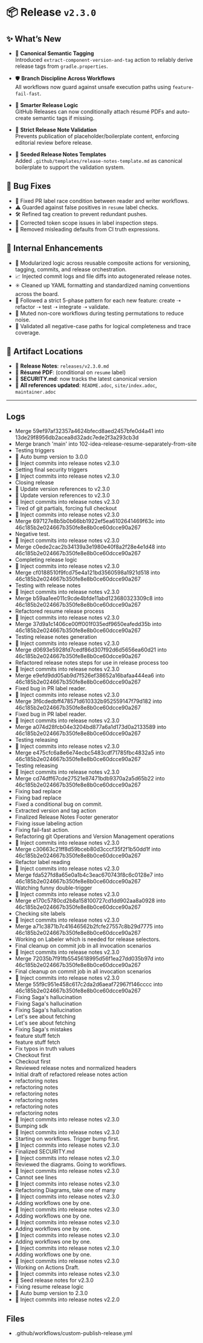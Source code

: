 # 📦 Release `v2.3.0`

## ✨ What’s New

- 🔄 **Canonical Semantic Tagging**  
  Introduced `extract-component-version-and-tag` action to reliably derive release tags from `gradle.properties`.

- 🛡️ **Branch Discipline Across Workflows**  
  All workflows now guard against unsafe execution paths using `feature-fail-fast`.

- 🚀 **Smarter Release Logic**  
  GitHub Releases can now conditionally attach résumé PDFs and auto-create semantic tags if missing.

- 🧠 **Strict Release Note Validation**  
  Prevents publication of placeholder/boilerplate content, enforcing editorial review before release.

- 🧰 **Seeded Release Notes Templates**  
  Added `.github/templates/release-notes-template.md` as canonical boilerplate to support the validation system.

## 🐛 Bug Fixes

- 🐞 Fixed PR label race condition between reader and writer workflows.
- ⚠️ Guarded against false positives in `resume` label checks.
- 🛠️ Refined tag creation to prevent redundant pushes.
- 🔧 Corrected token scope issues in label inspection steps.
- 🧪 Removed misleading defaults from CI truth expressions.

## 🔬 Internal Enhancements

- 🧱 Modularized logic across reusable composite actions for versioning, tagging, commits, and release orchestration.
- 📈 Injected commit logs and file diffs into autogenerated release notes.
- ✳️ Cleaned up YAML formatting and standardized naming conventions across the board.
- 🔁 Followed a strict 5-phase pattern for each new feature: create ➝ refactor ➝ test ➝ integrate ➝ validate.
- 📴 Muted non-core workflows during testing permutations to reduce noise.
- 🧾 Validated all negative-case paths for logical completeness and trace coverage.

## 📂 Artifact Locations

- 🧾 **Release Notes**: `releases/v2.3.0.md`
- 📄 **Résumé PDF**: (conditional on `resume` label)
- 🔐 **SECURITY.md**: now tracks the latest canonical version
- 🧭 **All references updated**: `README.adoc`, `site/index.adoc`, `maintainer.adoc`

---

## Logs

- Merge 59ef97af32357a4624bfecd8aed2457bfe0d4a41 into 13de29f8956db2acea8d32adc7ede2f3a293cb3d
- Merge branch 'main' into 102-idea-release-resume-separately-from-site
- Testing triggers
- 🔼 Auto bump version to 3.0.0
- 📝 Inject commits into release notes v2.3.0
- Setting final security triggers
- 📝 Inject commits into release notes v2.3.0
- Closing release
- 🔄 Update version references to v2.3.0
- 🔄 Update version references to v2.3.0
- 📝 Inject commits into release notes v2.3.0
- Tired of git partials, forcing full checkout
- 📝 Inject commits into release notes v2.3.0
- Merge 697127e8b5b0b66bb1922ef5ea6102641469f63c into 46c185b2e024667b350fe8e8b0ce60dcce90a267
- Negative test.
- 📝 Inject commits into release notes v2.3.0
- Merge c0ede2cac2b34139a3e1980e40f8a2f28e4e1d48 into 46c185b2e024667b350fe8e8b0ce60dcce90a267
- Completing release logic
- 📝 Inject commits into release notes v2.3.0
- Merge cf0188510f9fcd75e4a121bd3560598a1921d518 into 46c185b2e024667b350fe8e8b0ce60dcce90a267
- Testing with release notes
- 📝 Inject commits into release notes v2.3.0
- Merge b59aa1ee011c9cde4bfde11abd123680323309c8 into 46c185b2e024667b350fe8e8b0ce60dcce90a267
- Refactored resume release process
- 📝 Inject commits into release notes v2.3.0
- Merge 37d9a1c1406ce00ff001f035edf9650eafedd35b into 46c185b2e024667b350fe8e8b0ce60dcce90a267
- Testing release notes generation
- 📝 Inject commits into release notes v2.3.0
- Merge d0693e5928fd7cedf86d307f92d6d5656ea60d21 into 46c185b2e024667b350fe8e8b0ce60dcce90a267
- Refactored release notes steps for use in release process too
- 📝 Inject commits into release notes v2.3.0
- Merge e9efd9dd05ab9d7f526ef38652a16bafaa444ea6 into 46c185b2e024667b350fe8e8b0ce60dcce90a267
- Fixed bug in PR label reader.
- 📝 Inject commits into release notes v2.3.0
- Merge 3f6cdedbff478571d610332b952559147f79d182 into 46c185b2e024667b350fe8e8b0ce60dcce90a267
- Fixed bug in PR label reader.
- 📝 Inject commits into release notes v2.3.0
- Merge a074d28fcb04e3204bd877a6a1d173d0a2133589 into 46c185b2e024667b350fe8e8b0ce60dcce90a267
- Testing releasing
- 📝 Inject commits into release notes v2.3.0
- Merge e475cfc6a8e6e74ecbc5483cdf71785fbc4832a5 into 46c185b2e024667b350fe8e8b0ce60dcce90a267
- Testing releasing
- 📝 Inject commits into release notes v2.3.0
- Merge cd74dff67cde27521e87471bdb9370a2a5d65b22 into 46c185b2e024667b350fe8e8b0ce60dcce90a267
- Fixing bad replace
- Fixing bad replace
- Fixed a conditional bug on commit.
- Extracted version and tag action
- Finalized Release Notes Footer generator
- Fixing issue labeling action
- Fixing fail-fast action.
- Refactoring git Operations and Version Management operations
- 📝 Inject commits into release notes v2.3.0
- Merge c30663c21ff8d59bceb80d3cccf35f2f1b50dd1f into 46c185b2e024667b350fe8e8b0ce60dcce90a267
- Refactor label reading
- 📝 Inject commits into release notes v2.3.0
- Merge fda527fd8a65e0a1b4c3eac670743f8c6c0128e7 into 46c185b2e024667b350fe8e8b0ce60dcce90a267
- Watching funny double-trigger
- 📝 Inject commits into release notes v2.3.0
- Merge e170c5780cd2b8a158100727cd1dd902aa8a0928 into 46c185b2e024667b350fe8e8b0ce60dcce90a267
- Checking site labels
- 📝 Inject commits into release notes v2.3.0
- Merge a71c3871b7c41646562b2fcfe27557c8b29d7775 into 46c185b2e024667b350fe8e8b0ce60dcce90a267
- Working on Labeler which is needed for release selectors.
- Final cleanup on commit job in all invocation scenarios
- 📝 Inject commits into release notes v2.3.0
- Merge 72035b7f91fb5545618995d56f1ea27dd035b97d into 46c185b2e024667b350fe8e8b0ce60dcce90a267
- Final cleanup on commit job in all invocation scenarios
- 📝 Inject commits into release notes v2.3.0
- Merge 55f9c951e458c617c2da2d6aeaf72967f146cccc into 46c185b2e024667b350fe8e8b0ce60dcce90a267
- Fixing Saga's hallucination
- Fixing Saga's hallucination
- Fixing Saga's hallucination
- Let's see about fetching
- Let's see about fetching
- Fixing Saga's mistakes
- feature stuff fetch
- feature stuff fetch
- Fix typos in truth values
- Checkout first
- Checkout first
- Reviewed release notes and normalized headers
- Initial draft of refactored release notes action
- refactoring notes
- refactoring notes
- refactoring notes
- refactoring notes
- refactoring notes
- refactoring notes
- 📝 Inject commits into release notes v2.3.0
- Bumping sdk
- 📝 Inject commits into release notes v2.3.0
- Starting on workflows. Trigger bump first.
- 📝 Inject commits into release notes v2.3.0
- Finalized SECURITY.md
- 📝 Inject commits into release notes v2.3.0
- Reviewed the diagrams. Going to workflows.
- 📝 Inject commits into release notes v2.3.0
- Cannot see lines
- 📝 Inject commits into release notes v2.3.0
- Refactoring Diagrams, take one of many
- 📝 Inject commits into release notes v2.3.0
- Adding workflows one by one.
- 📝 Inject commits into release notes v2.3.0
- Adding workflows one by one.
- 📝 Inject commits into release notes v2.3.0
- Adding workflows one by one.
- 📝 Inject commits into release notes v2.3.0
- Adding workflows one by one.
- 📝 Inject commits into release notes v2.3.0
- Adding workflows one by one.
- 📝 Inject commits into release notes v2.3.0
- Working on Actions Draft.
- 📝 Inject commits into release notes v2.3.0
- 📝 Seed release notes for v2.3.0
- Fixing resume release logic
- 🔼 Auto bump version to 2.3.0
- 📝 Inject commits into release notes v2.2.0


## Files

- .github/workflows/custom-publish-release.yml

